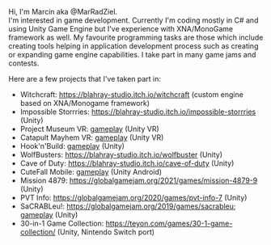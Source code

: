 Hi, I'm Marcin aka @MarRadZiel.</br>
I'm interested in game development. 
Currently I'm coding mostly in C# and using Unity Game Engine but I've experience with XNA/MonoGame framework as well.
My favourite programming tasks are those which include creating tools helping in application development process such as creating or expanding game engine capabilities.
I take part in many game jams and contests. 

Here are a few projects that I've taken part in:
- Witchcraft: https://blahray-studio.itch.io/witchcraft (custom engine based on XNA/Monogame framework)
- Impossible Storrries: https://blahray-studio.itch.io/impossible-storrries (Unity)
- Project Museum VR: <a href="https://vimeo.com/275433359">gameplay</a> (Unity VR)
- Catapult Mayhem VR: <a href="https://vimeo.com/275713165">gameplay</a> (Unity VR)
- Hook'n'Build: <a href="https://www.youtube.com/watch?v=UdpguXzLAkw">gameplay</a> (Unity)
- WolfBusters: https://blahray-studio.itch.io/wolfbuster (Unity)
- Cave of Duty: https://blahray-studio.itch.io/cave-of-duty (Unity)
- CuteFall Mobile: <a href="https://vimeo.com/275703659">gameplay</a> (Unity Android)
- Mission 4879: https://globalgamejam.org/2021/games/mission-4879-9 (Unity)
- PVT Info: https://globalgamejam.org/2020/games/pvt-info-7 (Unity)
- SaCRABLeu!: https://globalgamejam.org/2019/games/sacrableu; <a href="https://drive.google.com/file/d/1YV496A7q3ktCdazH5ImRPKeZPGHwQWFk/view?usp=sharing">gameplay</a> (Unity)
- 30-in-1 Game Collection: https://teyon.com/games/30-1-game-collection/ (Unity, Nintendo Switch port)


<!---
MarRadZiel/MarRadZiel is a ✨ special ✨ repository because its `README.md` (this file) appears on your GitHub profile.
You can click the Preview link to take a look at your changes.
--->

